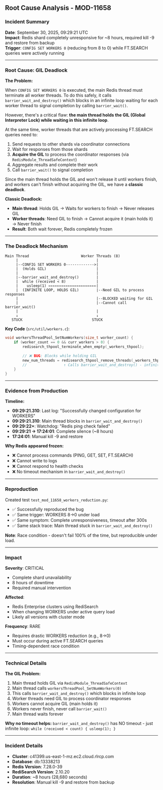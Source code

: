 ## Root Cause Analysis - MOD-11658

### Incident Summary
**Date**: September 30, 2025, 09:29:21 UTC  
**Impact**: Redis shard completely unresponsive for ~8 hours, required kill -9 and restore from backup  
**Trigger**: `CONFIG SET WORKERS 0` (reducing from 8 to 0) while FT.SEARCH queries were actively running

---

### Root Cause: GIL Deadlock

**The Problem:**

When `CONFIG SET WORKERS 0` is executed, the main Redis thread must terminate all worker threads. To do this safely, it calls `barrier_wait_and_destroy()` which blocks in an infinite loop waiting for each worker thread to signal completion by calling `barrier_wait()`.

However, there's a critical flaw: **the main thread holds the GIL (Global Interpreter Lock) while waiting in this infinite loop**.

At the same time, worker threads that are actively processing FT.SEARCH queries need to:
1. Send requests to other shards via coordinator connections
2. Wait for responses from those shards
3. **Acquire the GIL** to process the coordinator responses (via `RedisModule_ThreadSafeContext`)
4. Aggregate results and complete their work
5. Call `barrier_wait()` to signal completion

Since the main thread holds the GIL and won't release it until workers finish, and workers can't finish without acquiring the GIL, we have a **classic deadlock**.

**Classic Deadlock:**
- **Main thread**: Holds GIL → Waits for workers to finish → Never releases GIL
- **Worker threads**: Need GIL to finish → Cannot acquire it (main holds it) → Never finish
- **Result**: Both wait forever, Redis completely frozen

---

### The Deadlock Mechanism

```
Main Thread                        Worker Threads (8)
     |                                    |
     |--CONFIG SET WORKERS 0------------->|
     |  (Holds GIL)                       |
     |                                    |
     |--barrier_wait_and_destroy()        |
     |  while (received < 8)              |
     |    usleep(1) ←←←←←←←←←←←←←←←←←←←←←←|
     |  (INFINITE LOOP, HOLDS GIL)        |--Need GIL to process responses
     |                                    |--BLOCKED waiting for GIL
     |                                    |--Cannot call barrier_wait()
     |                                    |
     ↓                                    ↓
   STUCK                                STUCK
```

**Key Code** (`src/util/workers.c`):
```c
void workersThreadPool_SetNumWorkers(size_t worker_count) {
    if (worker_count == 0 && curr_workers > 0) {
        redisearch_thpool_terminate_when_empty(_workers_thpool);
        
        // ❌ BUG: Blocks while holding GIL
        new_num_threads = redisearch_thpool_remove_threads(_workers_thpool, curr_workers);
        //                 ↑ Calls barrier_wait_and_destroy() - infinite loop
    }
}
```

---

### Evidence from Production

**Timeline:**
- **09:29:21.310**: Last log: "Successfully changed configuration for WORKERS"
- **09:29:21.310**: Main thread blocks in `barrier_wait_and_destroy()`
- **09:29:22+**: Watchdog: "Redis ping check failed"
- **09:29:21 → 17:24:01**: Complete silence (~8 hours)
- **17:24:01**: Manual kill -9 and restore

**Why Redis appeared frozen:**
- ❌ Cannot process commands (PING, GET, SET, FT.SEARCH)
- ❌ Cannot write to logs
- ❌ Cannot respond to health checks
- ❌ No timeout mechanism in `barrier_wait_and_destroy()`

---

### Reproduction

Created test `test_mod_11658_workers_reduction.py`:
- ✅ Successfully reproduced the bug
- ✅ Same trigger: WORKERS 8→0 under load
- ✅ Same symptom: Complete unresponsiveness, timeout after 300s
- ✅ Same stack trace: Main thread stuck in `barrier_wait_and_destroy()`

**Note**: Race condition - doesn't fail 100% of the time, but reproducible under load.

---

### Impact

**Severity**: CRITICAL
- Complete shard unavailability
- 8 hours of downtime
- Required manual intervention

**Affected**:
- Redis Enterprise clusters using RediSearch
- When changing WORKERS under active query load
- Likely all versions with cluster mode

**Frequency**: RARE
- Requires drastic WORKERS reduction (e.g., 8→0)
- Must occur during active FT.SEARCH queries
- Timing-dependent race condition

---

### Technical Details

**The GIL Problem:**
1. Main thread holds GIL via `RedisModule_ThreadSafeContext`
2. Main thread calls `workersThreadPool_SetNumWorkers(0)`
3. This calls `barrier_wait_and_destroy()` which blocks in infinite loop
4. Worker threads need GIL to process coordinator responses
5. Workers cannot acquire GIL (main holds it)
6. Workers never finish, never call `barrier_wait()`
7. Main thread waits forever

**Why no timeout helps:**
`barrier_wait_and_destroy()` has NO timeout - just infinite loop: `while (received < count) { usleep(1); }`

---

### Incident Details
- **Cluster**: c41399.us-east-1-mz.ec2.cloud.rlrcp.com
- **Database**: db:13338213
- **Redis Version**: 7.28.0-39
- **RediSearch Version**: 2.10.20
- **Duration**: ~8 hours (28,680 seconds)
- **Resolution**: Manual kill -9 and restore from backup

